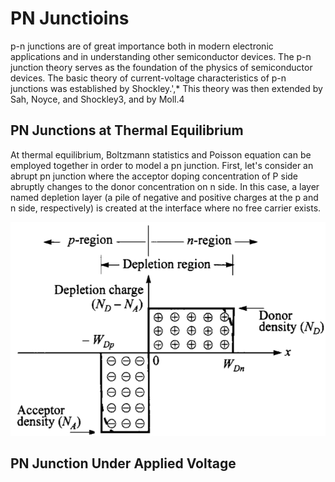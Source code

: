 # PN Junctioins
p-n junctions are of great importance both in modern electronic applications and in understanding other semiconductor devices. The p-n junction theory serves as the
foundation of the physics of semiconductor devices. The basic theory of current-voltage characteristics of p-n junctions was established by Shockley.',* This theory
was then extended by Sah, Noyce, and Shockley3, and by Moll.4

## PN Junctions at Thermal Equilibrium
At thermal equilibrium, Boltzmann statistics and Poisson equation can be employed together in order to model a pn junction. First, let's consider an abrupt pn junction where the acceptor doping concentration of P side abruptly changes to the donor concentration on n side. In this case, a layer named depletion layer (a pile of negative and positive charges at the p and n side, respectively) is created at the interface where no free carrier exists.

![](https://github.com/rvatanme/Device-Building-Blocks/blob/main/pn_junctions/ab_pn_equi.png)


## PN Junction Under Applied Voltage
